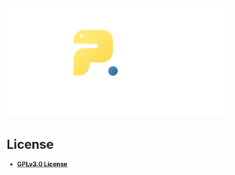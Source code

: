 <h1 align="center">
  <img src="https://github.com/cunkmanjones/opgg-scraper/blob/main/.github/opgg-scraper-logo-bluecircle.png">
</h1>

# License
- [**GPLv3.0 License**](https://github.com/cunkmanjones/opgg-scraper/blob/main/LICENSE)
